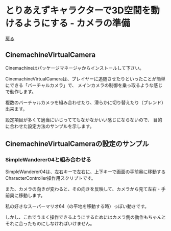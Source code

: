 # とりあえずキャラクターで3D空間を動けるようにする - カメラの準備

[戻る](./../index.md)

## CinemachineVirtualCamera

Cinemachineはパッケージマネージャからインストールして下さい。

CinemachineVirtualCameraは、プレイヤーに追随させたりといったことが簡単にできる「バーチャルカメラ」で、
メインカメラの制御を乗っ取るような感じで動作します。

複数のバーチャルカメラを組み合わせたり、滑らかに切り替えたり（ブレンド）出来ます。

設定項目が多くて適当にいじっててもなかなかいい感じにならないので、
目的に合わせた設定方法のサンプルを示します。

## CinemachineVirtualCameraの設定のサンプル

### SimpleWanderer04と組み合わせる

SimpleWanderer04は、左右キーで左右に、上下キーで画面の手前奥に移動するCharacterController操作用スクリプトです。

また、カメラの向きが変わると、その向きを反映して、カメラから見て左右・手前奥に移動します。

私の好きなスーパーマリオ64（の平地を移動する時）っぽい動きです。

しかし、これでうまく操作できるようにするためにはカメラ側の動作もちゃんとそれに合ったものにしなければいけません。













